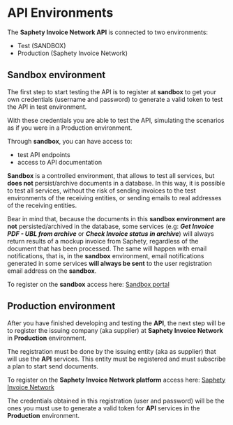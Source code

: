 # API Environments
The **Saphety Invoice Network API** is connected to two environments:
* Test (SANDBOX)
* Production (Saphety Invoice Network)

## Sandbox environment
The first step to start testing the API is to register at **sandbox** to get your own credentials (username and password) to generate a valid token to test the API in test environment.

With these credentials you are able to test the API, simulating the scenarios as if you were in a Production environment.

Through **sandbox**, you can have access to:
* test API endpoints
* access to API documentation

**Sandbox** is a controlled environment, that allows to test all services, but **does not** persist/archive documents in a database. In this way, it is possible to test all services, without the risk of sending invoices to the test environments of the receiving entities, or sending emails to real addresses of the receiving entities.

Bear in mind that, because the documents in this **sandbox environment are not** persisted/archived in the database, some services (e.g: **_Get Invoice PDF - UBL from archive_** or **_Check Invoice status in archive_**) will always return results of a mockup invoice from Saphety, regardless of the document that has been processed. The same will happen with email notifications, that is, in the **sandbox** environment, email notifications generated in some services **will always be sent** to the user registration email address on the **sandbox**.

To register on the **sandbox** access here: [Sandbox portal](https://dcn-solution.saphety.com/Dcn.Sandbox.Client/public)


## Production environment
After you have finished developing and testing the **API**, the next step will be to register the issuing company (aka supplier) at **Saphety Invoice Network** in **Production** environment. 

The registration must be done by the issuing entity (aka as supplier) that will use the **API** services. This entity must be registered and must subscribe a plan to start send documents.

To register on the **Saphety Invoice Network platform** access here: [Saphety Invoice Network](https://www.saphety.com/)

The credentials obtained in this registration (user and password) will be the ones you must use to generate a valid token for **API** services in the **Production** environment.